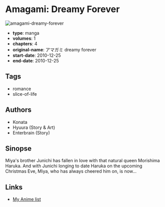 # Amagami: Dreamy Forever

![amagami-dreamy-forever](https://cdn.myanimelist.net/images/manga/3/89629.jpg)

-   **type**: manga
-   **volumes**: 1
-   **chapters**: 4
-   **original-name**: アマガミ dreamy forever
-   **start-date**: 2010-12-25
-   **end-date**: 2010-12-25

## Tags

-   romance
-   slice-of-life

## Authors

-   Konata
-   Hyuura (Story & Art)
-   Enterbrain (Story)

## Sinopse

Miya's brother Junichi has fallen in love with that natural queen Morishima Haruka. And with Junichi longing to date Haruka on the upcoming Christmas Eve, Miya, who has always cheered him on, is now...

## Links

-   [My Anime list](https://myanimelist.net/manga/28115/Amagami__Dreamy_Forever)
